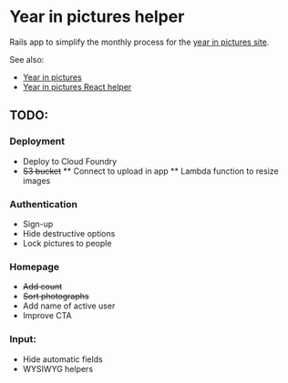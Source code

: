 # Year in pictures helper

Rails app to simplify the monthly process for the [year in pictures site](https://www.theyearinpictures.co.uk/).

See also:

* [Year in pictures](https://github.com/tomnatt/year-in-pictures)
* [Year in pictures React helper](https://github.com/tomnatt/year-in-pictures-helper)

## TODO:

### Deployment
* Deploy to Cloud Foundry
* ~~S3 bucket~~
** Connect to upload in app
** Lambda function to resize images

### Authentication
* Sign-up
* Hide destructive options
* Lock pictures to people

### Homepage
* ~~Add count~~
* ~~Sort photographs~~
* Add name of active user
* Improve CTA

### Input:
* Hide automatic fields
* WYSIWYG helpers
